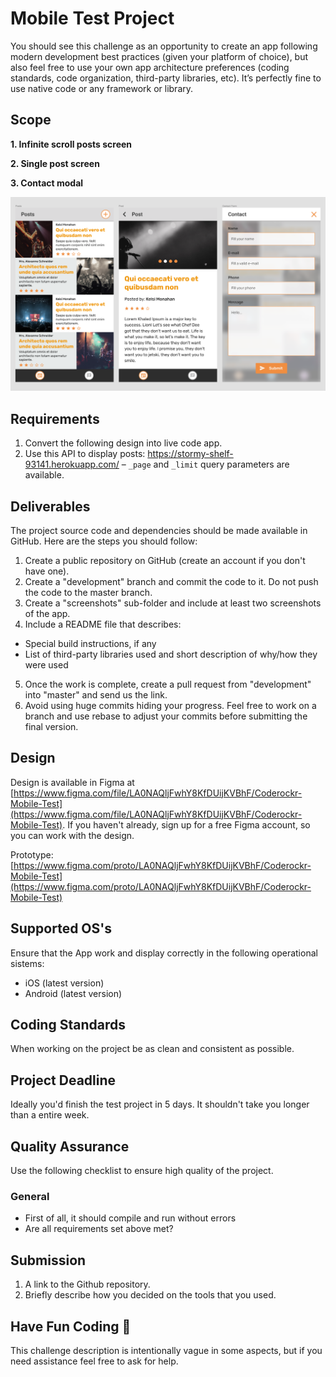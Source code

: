 # Mobile Test Project
You should see this challenge as an opportunity to create an app following modern development best practices (given your platform of choice), but also feel free to use your own app architecture preferences (coding standards, code organization, third-party libraries, etc). It’s perfectly fine to use native code or any framework or library.

## Scope
**1. Infinite scroll posts screen**

**2. Single post screen**

**3. Contact modal**

![app preview](https://github.com/Coderockr/mobile-test/blob/master/layouts/app-preview.png?raw=true)

## Requirements
1. Convert the following design into live code app.
2. Use this API to display posts: https://stormy-shelf-93141.herokuapp.com/ – `_page` and `_limit` query parameters are available.

## Deliverables
The project source code and dependencies should be made available in GitHub. Here are the steps you should follow:
1. Create a public repository on GitHub (create an account if you don't have one).
2. Create a "development" branch and commit the code to it. Do not push the code to the master branch.
3. Create a "screenshots" sub-folder and include at least two screenshots of the app.
4. Include a README file that describes:
  - Special build instructions, if any
  - List of third-party libraries used and short description of why/how they were used
5. Once the work is complete, create a pull request from "development" into "master" and send us the link.
6. Avoid using huge commits hiding your progress. Feel free to work on a branch and use rebase to adjust your commits before submitting the final version.

## Design
Design is available in Figma at [https://www.figma.com/file/LA0NAQljFwhY8KfDUijKVBhF/Coderockr-Mobile-Test](https://www.figma.com/file/LA0NAQljFwhY8KfDUijKVBhF/Coderockr-Mobile-Test). If you haven't already, sign up for a free Figma account, so you can work with the design.

Prototype: [https://www.figma.com/proto/LA0NAQljFwhY8KfDUijKVBhF/Coderockr-Mobile-Test](https://www.figma.com/proto/LA0NAQljFwhY8KfDUijKVBhF/Coderockr-Mobile-Test)

## Supported OS's
Ensure that the App work and display correctly in the following operational sistems:

- iOS (latest version)
- Android (latest version)

## Coding Standards
When working on the project be as clean and consistent as possible.

## Project Deadline
Ideally you'd finish the test project in 5 days. It shouldn't take you longer than a entire week.

## Quality Assurance
Use the following checklist to ensure high quality of the project.

### General
- First of all, it should compile and run without errors
- Are all requirements set above met?

## Submission
1. A link to the Github repository.
2. Briefly describe how you decided on the tools that you used.

## Have Fun Coding 🤘
This challenge description is intentionally vague in some aspects, but if you need assistance feel free to ask for help.
